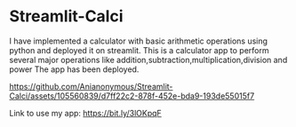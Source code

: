 # Streamlit-Calci
I have implemented a calculator with basic arithmetic operations using python and deployed it on streamlit.
This is a calculator app to perform several major operations like addition,subtraction,multiplication,division 
and power The app has been deployed. 

https://github.com/Anianonymous/Streamlit-Calci/assets/105560839/d7ff22c2-878f-452e-bda9-193de55015f7



Link to use my app: https://bit.ly/3lOKpqF
